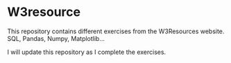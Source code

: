 # W3resource
This repository contains different exercises from the W3Resources website. SQL, Pandas, Numpy, Matplotlib...

I will update this repository as I complete the exercises.
